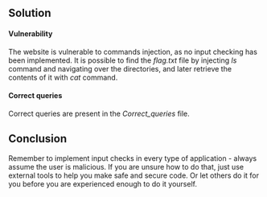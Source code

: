 ## Solution

#### Vulnerability

The website is vulnerable to commands injection, as no input checking has been implemented. It is possible to find the *flag.txt* file by injecting *ls* command and navigating over the directories, and later retrieve the contents of it with *cat* command.

#### Correct queries

Correct queries are present in the *Correct_queries* file.

## Conclusion

Remember to implement input checks in every type of application - always assume the user is malicious. If you are unsure how to do that, just use external tools to help you make safe and secure code. Or let others do it for you before you are experienced enough to do it yourself.
